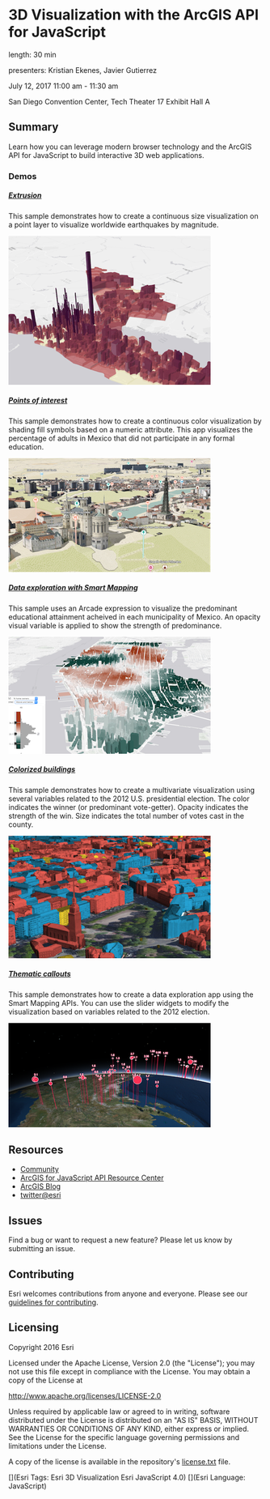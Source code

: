 # 3D Visualization with the ArcGIS API for JavaScript

length: 30 min

presenters: Kristian Ekenes, Javier Gutierrez

July 12, 2017 11:00 am - 11:30 am

San Diego Convention Center, Tech Theater 17 Exhibit Hall A

## Summary

Learn how you can leverage modern browser technology and the ArcGIS API for JavaScript to build interactive 3D web applications.

### Demos

##### [Extrusion](http://ekenes.github.io/conferences/uc-2017/3d-viz/samples/extrusions/)

This sample demonstrates how to create a continuous size visualization on a point layer to visualize worldwide earthquakes by magnitude.

[![extrusion](images/extrusion.png)](http://ekenes.github.io/conferences/uc-2017/3d-viz/samples/extrusions/)

##### [Points of interest](http://ekenes.github.io/conferences/uc-2017/3d-viz/samples/points-of-interest/)

This sample demonstrates how to create a continuous color visualization by shading fill symbols based on a numeric attribute. This app visualizes the percentage of adults in Mexico that did not participate in any formal education.

[![poi](images/poi.png)](http://ekenes.github.io/conferences/uc-2017/3d-viz/samples/points-of-interest/)

##### [Data exploration with Smart Mapping](http://ekenes.github.io/conferences/uc-2017/3d-viz/samples/smart-mapping/)

This sample uses an Arcade expression to visualize the predominant educational attainment acheived in each municipality of Mexico. An opacity visual variable is applied to show the strength of predominance.

[![smart-mapping](images/smart-mapping.png)](http://ekenes.github.io/conferences/uc-2017/3d-viz/samples/smart-mapping/)

##### [Colorized buildings](http://ekenes.github.io/conferences/uc-2017/3d-viz/samples/types/)

This sample demonstrates how to create a multivariate visualization using several variables related to the 2012 U.S. presidential election. The color indicates the winner (or predominant vote-getter). Opacity indicates the strength of the win. Size indicates the total number of votes cast in the county.

[![types](images/types.png)](http://ekenes.github.io/conferences/uc-2017/3d-viz/samples/types/)

##### [Thematic callouts](http://ekenes.github.io/conferences/uc-2017/3d-viz/samples/thematic-callout/)

This sample demonstrates how to create a data exploration app using the Smart Mapping APIs. You can use the slider widgets to modify the visualization based on variables related to the 2012 election.

[![thematic-callout](images/thematic-callout.png)](http://ekenes.github.io/conferences/uc-2017/3d-viz/samples/thematic-callout/)


## Resources

* [Community](https://developers.arcgis.com/en/javascript/jshelp/community.html)
* [ArcGIS for JavaScript API Resource Center](http://help.arcgis.com/en/webapi/javascript/arcgis/index.html)
* [ArcGIS Blog](http://blogs.esri.com/esri/arcgis/)
* [twitter@esri](http://twitter.com/esri)

## Issues

Find a bug or want to request a new feature?  Please let us know by submitting an issue.

## Contributing

Esri welcomes contributions from anyone and everyone. Please see our [guidelines for contributing](https://github.com/esri/contributing).

## Licensing
Copyright 2016 Esri

Licensed under the Apache License, Version 2.0 (the "License");
you may not use this file except in compliance with the License.
You may obtain a copy of the License at

   http://www.apache.org/licenses/LICENSE-2.0

Unless required by applicable law or agreed to in writing, software
distributed under the License is distributed on an "AS IS" BASIS,
WITHOUT WARRANTIES OR CONDITIONS OF ANY KIND, either express or implied.
See the License for the specific language governing permissions and
limitations under the License.

A copy of the license is available in the repository's [license.txt](license.txt) file.

[](Esri Tags: Esri 3D Visualization Esri JavaScript 4.0)
[](Esri Language: JavaScript)
